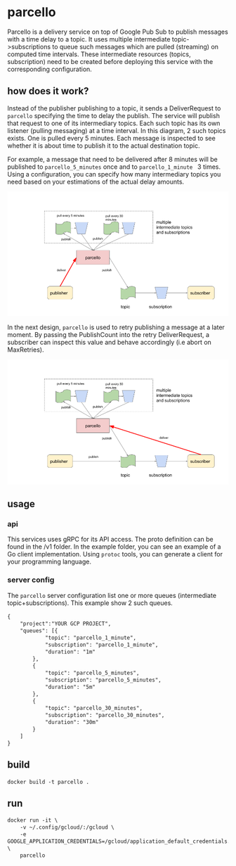 # parcello

Parcello is a delivery service on top of Google Pub Sub to publish messages with a time delay to a topic.
It uses multiple intermediate topic->subscriptions to queue such messages which are pulled (streaming) on computed time intervals.
These intermediate resources (topics, subscription) need to be created before deploying this service with the corresponding configuration.


## how does it work?

Instead of the publisher publishing to a topic, it sends a DeliverRequest to `parcello` specifying the time to delay the publish. 
The service will publish that request to one of its intermediary topics. 
Each such topic has its own listener (pulling messaging) at a time interval.
In this diagram, 2 such topics exists. One is pulled every 5 minutes. 
Each message is inspected to see whether it is about time to publish it to the actual destination topic.

For example, a message that need to be delivered after 8 minutes will be published to `parcello_5_minutes` once and to `parcello_1_minute ` 3 times.
Using a configuration, you can specify how many intermediary topics you need based on your estimations of the actual delay amounts.

![](./doc/parcello_delay.png)

In the next design, `parcello` is used to retry publishing a message at a later moment.
By passing the PublishCount into the retry DeliverRequest, a subscriber can inspect this value and behave accordingly (i.e abort on MaxRetries).

![](./doc/parcello_delay_retry.png)

## usage

### api

This services uses gRPC for its API access.
The proto definition can be found in the /v1 folder.
In the example folder, you can see an example of a Go client implementation. Using `protoc` tools, you can generate a client for your programming language.

### server config

The `parcello` server configuration list one or more queues (intermediate topic+subscriptions).
This example show 2 such queues. 


    {
        "project":"YOUR GCP PROJECT",
        "queues": [{
                "topic": "parcello_1_minute",
                "subscription": "parcello_1_minute",
                "duration": "1m"
            },
            {
                "topic": "parcello_5_minutes",
                "subscription": "parcello_5_minutes",
                "duration": "5m"
            },
            {
                "topic": "parcello_30_minutes",
                "subscription": "parcello_30_minutes",
                "duration": "30m"
            }
        ]
    }

## build

    docker build -t parcello .

## run

    docker run -it \
        -v ~/.config/gcloud/:/gcloud \
        -e GOOGLE_APPLICATION_CREDENTIALS=/gcloud/application_default_credentials.json \
        parcello